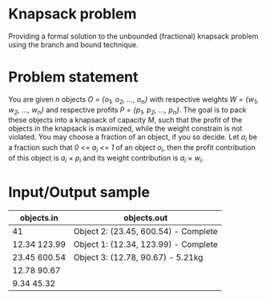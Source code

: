 # Knapsack problem
Providing a formal solution to the unbounded (fractional) knapsack problem using the branch and bound technique.

# Problem statement
You are given *n* objects *O = {o<sub>1</sub>, o<sub>2</sub>, ..., o<sub>n</sub>}* with respective weights *W = {w<sub>1</sub>, w<sub>2</sub>, ..., w<sub>n</sub>}* and respective profits *P = {p<sub>1</sub>, p<sub>2</sub>, ..., p<sub>n</sub>}*. The goal is to pack these objects into a knapsack of capacity *M*, such that the profit of the objects in the knapsack is maximized, while the weight constrain is not violated. You may choose a fraction of an object, if you so decide. Let *a<sub>i</sub>* be a fraction such that *0 <= a<sub>i</sub> <= 1* of an object *o<sub>i</sub>*, then the profit contribution of this object is *a<sub>i</sub>* &times; *p<sub>i</sub>* and its weight contribution is *a<sub>i</sub>* &times; *w<sub>i</sub>*.

# Input/Output sample
| objects.in    | objects.out                           |
| ------------- | ------------------------------------- |
| 41            | Object 2: (23.45, 600.54) - Complete  |
| 12.34 123.99  | Object 1: (12.34, 123.99) - Complete  |
| 23.45 600.54  | Object 3: (12.78, 90.67) - 5.21kg     |
| 12.78 90.67   |                                       |
| 9.34 45.32    |                                       |
